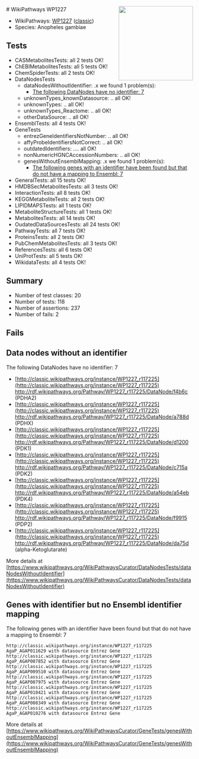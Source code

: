 <img style="float: right; width: 200px" src="https://upload.wikimedia.org/wikipedia/commons/thumb/8/83/Wplogo_with_text_500.png/640px-Wplogo_with_text_500.png" />
# WikiPathways WP1227

* WikiPathways: [WP1227](https://wikipathways.org/pathways/WP1227) ([classic](https://classic.wikipathways.org/instance/WP1227))
* Species: Anopheles gambiae
## Tests
* CASMetabolitesTests: all 2 tests OK!
* ChEBIMetabolitesTests: all 5 tests OK!
* ChemSpiderTests: all 2 tests OK!
* DataNodesTests
    * dataNodesWithoutIdentifier: .x we found 1 problem(s):
        * [The following DataNodes have no identifier: 7](#d2d32fa6)
    * unknownTypes_knownDatasource: .. all OK!
    * unknownTypes: .. all OK!
    * unknownTypes_Reactome: .. all OK!
    * otherDataSource: .. all OK!
* EnsemblTests: all 4 tests OK!
* GeneTests
    * entrezGeneIdentifiersNotNumber: .. all OK!
    * affyProbeIdentifiersNotCorrect: .. all OK!
    * outdatedIdentifiers: .... all OK!
    * nonNumericHGNCAccessionNumbers: .. all OK!
    * genesWithoutEnsemblMapping: .x we found 1 problem(s):
        * [The following genes with an identifier have been found but that do not have a mapping to Ensembl: 7](#40286d89)
* GeneralTests: all 15 tests OK!
* HMDBSecMetabolitesTests: all 3 tests OK!
* InteractionTests: all 8 tests OK!
* KEGGMetaboliteTests: all 2 tests OK!
* LIPIDMAPSTests: all 1 tests OK!
* MetaboliteStructureTests: all 1 tests OK!
* MetabolitesTests: all 14 tests OK!
* OudatedDataSourcesTests: all 24 tests OK!
* PathwayTests: all 7 tests OK!
* ProteinsTests: all 2 tests OK!
* PubChemMetabolitesTests: all 3 tests OK!
* ReferencesTests: all 6 tests OK!
* UniProtTests: all 5 tests OK!
* WikidataTests: all 4 tests OK!


## Summary

* Number of test classes: 20
* Number of tests: 118
* Number of assertions: 237
* Number of fails: 2

## Fails

<a name="d2d32fa6" />

## Data nodes without an identifier

The following DataNodes have no identifier: 7

* [http://classic.wikipathways.org/instance/WP1227_r117225](http://classic.wikipathways.org/instance/WP1227_r117225) http://rdf.wikipathways.org/Pathway/WP1227_r117225/DataNode/f4b6c (PDHA2)
* [http://classic.wikipathways.org/instance/WP1227_r117225](http://classic.wikipathways.org/instance/WP1227_r117225) http://rdf.wikipathways.org/Pathway/WP1227_r117225/DataNode/a788d (PDHX)
* [http://classic.wikipathways.org/instance/WP1227_r117225](http://classic.wikipathways.org/instance/WP1227_r117225) http://rdf.wikipathways.org/Pathway/WP1227_r117225/DataNode/d1200 (PDK1)
* [http://classic.wikipathways.org/instance/WP1227_r117225](http://classic.wikipathways.org/instance/WP1227_r117225) http://rdf.wikipathways.org/Pathway/WP1227_r117225/DataNode/c715a (PDK2)
* [http://classic.wikipathways.org/instance/WP1227_r117225](http://classic.wikipathways.org/instance/WP1227_r117225) http://rdf.wikipathways.org/Pathway/WP1227_r117225/DataNode/a54eb (PDK4)
* [http://classic.wikipathways.org/instance/WP1227_r117225](http://classic.wikipathways.org/instance/WP1227_r117225) http://rdf.wikipathways.org/Pathway/WP1227_r117225/DataNode/f9915 (PDP2)
* [http://classic.wikipathways.org/instance/WP1227_r117225](http://classic.wikipathways.org/instance/WP1227_r117225) http://rdf.wikipathways.org/Pathway/WP1227_r117225/DataNode/da75d (alpha-Ketoglutarate)


More details at [https://www.wikipathways.org/WikiPathwaysCurator/DataNodesTests/dataNodesWithoutIdentifier](https://www.wikipathways.org/WikiPathwaysCurator/DataNodesTests/dataNodesWithoutIdentifier)

<a name="40286d89" />

## Genes with identifier but no Ensembl identifier mapping

The following genes with an identifier have been found but that do not have a mapping to Ensembl: 7
```
http://classic.wikipathways.org/instance/WP1227_r117225 AgaP_AGAP011629 with datasource Entrez Gene
http://classic.wikipathways.org/instance/WP1227_r117225 AgaP_AGAP007852 with datasource Entrez Gene
http://classic.wikipathways.org/instance/WP1227_r117225 AgaP_AGAP009510 with datasource Entrez Gene
http://classic.wikipathways.org/instance/WP1227_r117225 AgaP_AGAP007975 with datasource Entrez Gene
http://classic.wikipathways.org/instance/WP1227_r117225 AgaP_AGAP010421 with datasource Entrez Gene
http://classic.wikipathways.org/instance/WP1227_r117225 AgaP_AGAP008349 with datasource Entrez Gene
http://classic.wikipathways.org/instance/WP1227_r117225 AgaP_AGAP010276 with datasource Entrez Gene
```

More details at [https://www.wikipathways.org/WikiPathwaysCurator/GeneTests/genesWithoutEnsemblMapping](https://www.wikipathways.org/WikiPathwaysCurator/GeneTests/genesWithoutEnsemblMapping)

